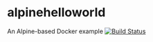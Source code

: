 # alpinehelloworld
An Alpine-based Docker example
[![Build Status](http://100.26.254.121:8080/buildStatus/icon?job=alpinehelloworld)](http://100.26.254.121:8080/job/alpinehelloworld/)
